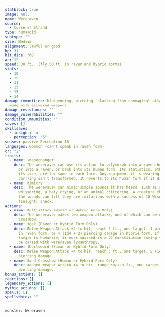 ```yaml
---
statblock: true
image: null
name: Wereraven
source:
  - Curse of Strahd
type: humanoid
subtype: ""
size: Medium
alignment: lawful or good
hp: 31
hit_dice: 7d8
ac: 12
speed: 30 ft.  (fly 50 ft. in raven and hybrid forms)
stats:
  - 10
  - 15
  - 11
  - 13
  - 15
  - 14
damage_immunities: bludgeoning, piercing, slashing from nonmagical attacks not
  made with silvered weapons
damage_resistances: ""
damage_vulnerabilities: ""
condition_immunities: ""
saves: []
skillsaves:
  - insight: "4"
  - perception: "6"
senses: passive Perception 16
languages: Common (can't speak in raven form)
cr: "2"
traits:
  - name: Shapechanger
    desc: The wereraven can use its action to polymorph into a raven-humanoid hybrid
      or into a raven, or back into its human form. Its statistics, other than
      its size, are the same in each form. Any equipment it is wearing or
      carrying isn't transformed. It reverts to its human form if it dies.
  - name: Mimicry
    desc: The wereraven can mimic simple sounds it has heard, such as a person
      whispering, a baby crying, or an animal chittering. A creature that hears
      the sounds can tell they are imitations with a successful 10 Wisdom
      (Insight) check.
actions:
  - name: Multiattack (Human or Hybrid Form Only)
    desc: The wereraven makes two weapon attacks, one of which can be with its hand
      crossbow.
  - name: Beak (Raven or Hybrid Form Only)
    desc: Melee Weapon Attack +4 to hit, reach 5 ft., one target. 1 piercing damage
      in raven form, or 4 (1d4 + 2) piercing damage in hybrid form. If the
      target is humanoid, it must succeed on a 10 Constitution saving throw or
      be cursed with wereraven lycanthropy.
  - name: Shortsword (Human or Hybrid Form Only)
    desc: Melee Weapon Attack +4 to hit, reach 5 ft., one target. 5 (1d6 + 2)
      piercing damage.
  - name: Hand Crossbow (Human or Hybrid Form Only)
    desc: Ranged Weapon Attack +4 to hit, range 30/120 ft., one target. 5 (1d6 + 2)
      piercing damage.
bonus_actions: []
reactions: []
legendary_actions: []
mythic_actions: []
spells: []
spellsNotes: ""
---
```


```statblock
monster: Wereraven
```
